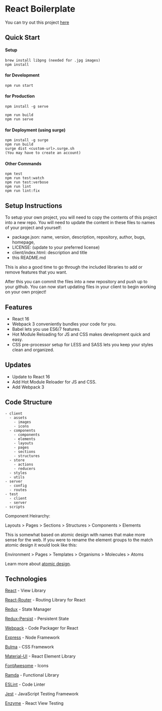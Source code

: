 # React Boilerplate

You can try out this project [here](http://react-boilerplate.surge.sh)

## Quick Start

#### Setup

```
brew install libpng (needed for .jpg images)
npm install
```

#### for Development

```
npm run start
```

#### for Production

```
npm install -g serve

npm run build
npm run serve
```

#### for Deployment (using surge)

```
npm install -g surge
npm run build
surge dist <custom-url>.surge.sh
(You may have to create an account)

```

#### Other Commands

```
npm test
npm run test:watch
npm run test:verbose
npm run lint
npm run lint:fix
```

## Setup Instructions

To setup your own project, you will need to copy the contents of this project into a new repo.
You will need to update the content in these files to names of your project and yourself:

* package.json: name, version, description, repository, author, bugs, homepage,
* LICENSE: (update to your preferred license)
* client/index.html: description and title
* this README.md

This is also a good time to go through the included libraries to add or remove features that you want.

After this you can commit the files into a new repository and push up to your github.
You can now start updating files in your client to begin working on your own project!

## Features

* React 16
* Webpack 3 conveniently bundles your code for you.
* Babel lets you use ES6/7 features.
* Hot Module Reloading for JS and CSS makes development quick and easy.
* CSS pre-processor setup for LESS and SASS lets you keep your styles clean and organized.

## Updates

* Update to React 16
* Add Hot Module Reloader for JS and CSS.
* Add Webpack 3

## Code Structure

```
- client
  - assets
    - images
    - icons
  - components
    - components
    - elements
    - layouts
    - pages
    - sections
    - structures
  - store
    - actions
    - reducers
  - styles
  - utils
- server
  - config
  - routes
- test
  - client
  - server
- scripts
```

Component Heirarchy:

Layouts > Pages > Sections > Structures > Components > Elements

This is somewhat based on atomic design with names that make more sense for the web.
If you were to rename the element groups to the match atomic design it would look like this:

Environment > Pages > Templates > Organisms > Molecules > Atoms

Learn more about [atomic design](http://bradfrost.com/blog/post/atomic-web-design/).

## Technologies

[React](https://facebook.github.io/react/) - View Library

[React-Router](https://reacttraining.com/react-router/) - Routing Library for React

[Redux](http://redux.js.org/) - State Manager

[Redux-Persist](https://github.com/rt2zz/redux-persist) - Persistent State

[Webpack](https://webpack.github.io/) - Code Packager for React

[Express](http://expressjs.com/) - Node Framework

[Bulma](http://bulma.io/) - CSS Framework

[Material-UI](http://material-ui.com/) - React Element Library

[FontAwesome](http://fontawesome.io/) - Icons

[Ramda](http://ramdajs.com/) - Functional Library

[ESLint](http://eslint.org/) - Code Linter

[Jest](https://jestjs.io/) - JavaScript Testing Framework

[Enzyme](https://github.com/airbnb/enzyme) - React View Testing
